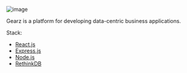![image](https://github.com/gearz-lab/gearz/blob/master/assets/gearz.png)

Gearz is a platform for developing data-centric business applications.

Stack:

 - [React.js](https://facebook.github.io/react/)
 - [Express.js](http://expressjs.com/)
 - [Node.js](https://nodejs.org/)
 - [RethinkDB](http://rethinkdb.com/)
 
 
